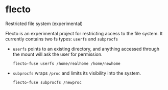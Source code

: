 # flecto
Restricted file system (experimental)

Flecto is an experimental project for restricting access to the file system.
It currently contains two fs types: ```userfs``` and ```subprocfs```

* ```userfs``` points to an existing directory, and anything accessed through the mount will ask the user for permission.

    ```flecto-fuse userfs /home/realhome /home/newhome```

* ```subprocfs``` wraps ```/proc``` and limits its visibility into the system.

    ```flecto-fuse subprocfs /newproc```

